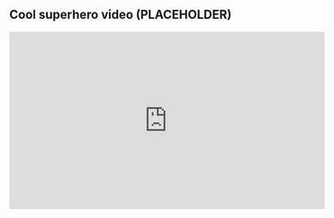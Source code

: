 ## Cool superhero video (PLACEHOLDER)

<iframe width="560" height="315" src="https://www.youtube.com/embed/pBbsvavno8I?si=hxjMeMrn7y0HfOzG" title="YouTube video player" frameborder="0" allow="accelerometer; autoplay; clipboard-write; encrypted-media; gyroscope; picture-in-picture; web-share" referrerpolicy="strict-origin-when-cross-origin" allowfullscreen></iframe>